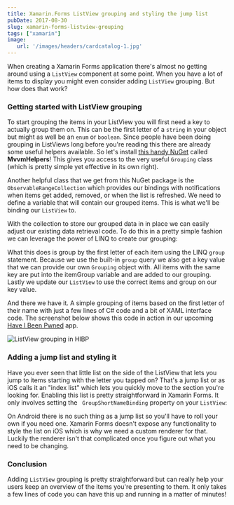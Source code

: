 ```yaml
---
title: Xamarin.Forms ListView grouping and styling the jump list
pubDate: 2017-08-30
slug: xamarin-forms-listview-grouping
tags: ["xamarin"]
image:
   url: '/images/headers/cardcatalog-1.jpg'
---
```


When creating a Xamarin Forms application there's almost no getting around using a `ListView` component at some point. When you have a lot of items to display you might even consider adding `ListView` grouping. But how does that work?

### Getting started with ListView grouping

To start grouping the items in your ListView you will first need a key to actually group them on. This can be the first letter of a `string` in your object but might as well be an `enum` or `boolean`. Since people have been doing grouping in ListViews long before you're reading this there are already some useful helpers available. So let's install [this handy NuGet](https://www.nuget.org/packages/Refractored.MvvmHelpers/) called **MvvmHelpers**! This gives you access to the very useful `Grouping` class (which is pretty simple yet effective in its own right).

Another helpful class that we get from this NuGet package is the `ObservableRangeCollection` which provides our bindings with notifications when items get added, removed, or when the list is refreshed. We need to define a variable that will contain our grouped items. This is what we'll be binding our `ListView` to.

<script src="https://gist.github.com/sthewissen/2b9bb8c218de88c2dd6911356da562eb.js"></script>

With the collection to store our grouped data in in place we can easily adjust our existing data retrieval code. To do this in a pretty simple fashion we can leverage the power of LINQ to create our grouping:

<script src="https://gist.github.com/sthewissen/9c87d58ad8605e9c7f340107e3d32ed6.js"></script>

What this does is group by the first letter of each item using the LINQ `group` statement. Because we use the built-in `group` query we also get a key value that we can provide our own `Grouping` object with. All items with the same key are put into the itemGroup variable and are added to our grouping. Lastly we update our `ListView` to use the correct items and group on our key value.

<script src="https://gist.github.com/sthewissen/8a5247de1fc85ac9bd2acdf92d5c71f8.js"></script>

And there we have it. A simple grouping of items based on the first letter of their name with just a few lines of C# code and a bit of XAML interface code. The screenshot below shows this code in action in our upcoming [Have I Been Pwned](https://haveibeenpwned.com) app.

![ListView grouping in HIBP](/images/posts/hibp.png?style=halfsize)

### Adding a jump list and styling it

Have you ever seen that little list on the side of the ListView that lets you jump to items starting with the letter you tapped on? That's a jump list or as iOS calls it an "index list" which lets you quickly move to the section you're looking for. Enabling this list is pretty straightforward in Xamarin Forms. It only involves setting the ` GroupShortNameBinding` property on your `ListView`:

<script src="https://gist.github.com/sthewissen/a8b93ea3606b8e3dea61ed1c317bc047.js"></script>

On Android there is no such thing as a jump list so you'll have to roll your own if you need one. Xamarin Forms doesn't expose any functionality to style the list on iOS which is why we need a custom renderer for that. Luckily the renderer isn't that complicated once you figure out what you need to be changing.

<script src="https://gist.github.com/sthewissen/006329079d51fbd8535b944a02419508.js"></script>

### Conclusion

Adding `ListView` grouping is pretty straightforward but can really help your users keep an overview of the items you're presenting to them. It only takes a few lines of code you can have this up and running in a matter of minutes!